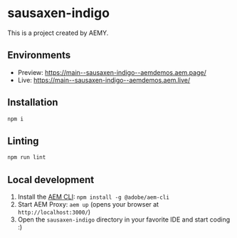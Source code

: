 # sausaxen-indigo

This is a project created by AEMY.

## Environments

- Preview: https://main--sausaxen-indigo--aemdemos.aem.page/
- Live: https://main--sausaxen-indigo--aemdemos.aem.live/

## Installation

```sh
npm i
```

## Linting

```sh
npm run lint
```

## Local development

1. Install the [AEM CLI](https://github.com/adobe/helix-cli): `npm install -g @adobe/aem-cli`
1. Start AEM Proxy: `aem up` (opens your browser at `http://localhost:3000/`)
1. Open the `sausaxen-indigo` directory in your favorite IDE and start coding :)